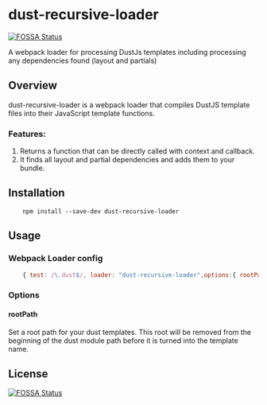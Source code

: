 # dust-recursive-loader
[![FOSSA Status](https://app.fossa.io/api/projects/git%2Bgithub.com%2Fspreeza%2Fdust-recursive-loader.svg?type=shield)](https://app.fossa.io/projects/git%2Bgithub.com%2Fspreeza%2Fdust-recursive-loader?ref=badge_shield)

A webpack loader for processing DustJs templates including processing any dependencies found (layout and partials)

## Overview
dust-recursive-loader is a webpack loader that compiles DustJS template files into their JavaScript template functions.
### Features:
1. Returns a function that can be directly called with context and callback.
2. It finds all layout and partial dependencies and adds them to your bundle.

## Installation
```
    npm install --save-dev dust-recursive-loader
```
	
## Usage

### Webpack Loader config
```javascript
    { test: /\.dust$/, loader: "dust-recursive-loader",options:{ rootPath:'/' } }
```
### Options
#### rootPath
Set a root path for your dust templates. This root will be removed from the beginning of the dust module path before it is turned into the template name.



## License
[![FOSSA Status](https://app.fossa.io/api/projects/git%2Bgithub.com%2Fspreeza%2Fdust-recursive-loader.svg?type=large)](https://app.fossa.io/projects/git%2Bgithub.com%2Fspreeza%2Fdust-recursive-loader?ref=badge_large)